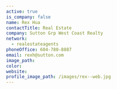 ```yaml
---
active: true
is_company: false
name: Rex Hua
contactTitle: Real Estate
company: Sutton Grp West Coast Realty
network:
  - realestateagents
phoneOffice: 604-780-8887
email: rexh@sutton.com
image_path:
color:
website:
profile_image_path: /images/rex--web.jpg
---
```



